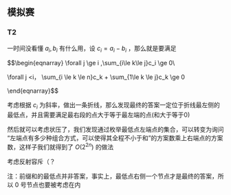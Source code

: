 
## 模拟赛

### T2

一时间没看懂 $a_i,b_i$ 有什么用，设 $c_i=a_i-b_i$ ，那么就是要满足

$$\begin{eqnarray}
\forall j \ge i ,\sum_{i\le k\le j}c_i \ge 0\\

\forall j <i， \sum_{i \le k \le n}c_k + \sum_{1\le k \le j}c_k \ge 0


\end{eqnarray}$$

考虑根据 $c_i$ 为斜率，做出一条折线，那么发现最终的答案一定位于折线最左侧的最低点，并且需要满足最右段的点大于等于最左端的点(和大于等于0)

然后就可以考虑状压了，我们发现通过枚举最低点左端点的集合，可以转变为询问 “左端点有多少种组合方式，可以使得其全程不小于和”的方案数乘上右端点的方案数，这样子我们就得到了 $O(2^{2n})$ 的做法

考虑反射容斥（？

注：前缀和的最低点并非答案，事实上，最低点右侧一个节点才是最终的答案，所以 0 号节点也要被考虑在内